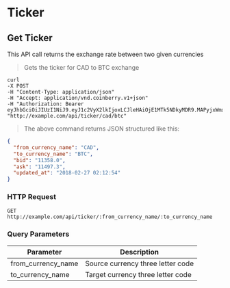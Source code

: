 # Ticker

## Get Ticker

This API call returns the exchange rate between two given currencies

> Gets the ticker for CAD to BTC exchange

```shell
curl 
-X POST
-H "Content-Type: application/json"
-H "Accept: application/vnd.coinberry.v1+json"
-H "Authorization: Bearer eyJhbGciOiJIUzI1NiJ9.eyJ1c2VyX2lkIjoxLCJleHAiOjE1MTk5NDkyMDR9.MAPyjxWmxGndSP6U0R5j7LMjnXAKTE7gYge61beJngs"
"http://example.com/api/ticker/cad/btc"
```

> The above command returns JSON structured like this:

```json
{
  "from_currency_name": "CAD",
  "to_currency_name": "BTC",
  "bid": "11358.0",
  "ask": "11497.3",
  "updated_at": "2018-02-27 02:12:54"
}
```

### HTTP Request

`GET http://example.com/api/ticker/:from_currency_name/:to_currency_name`

### Query Parameters

Parameter          | Description                       |
------------------ | --------------------------------- |
from_currency_name | Source currency three letter code |
to_currency_name   | Target currency three letter code |




